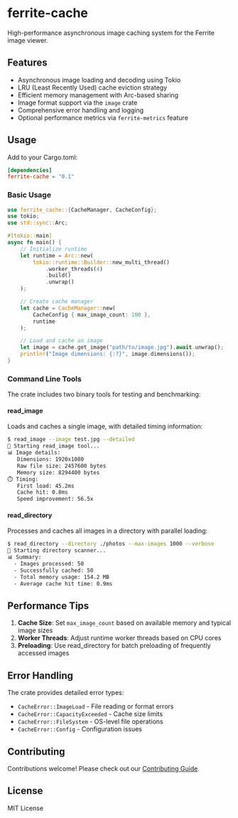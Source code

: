 # ferrite-cache

High-performance asynchronous image caching system for the Ferrite image viewer.

## Features

- Asynchronous image loading and decoding using Tokio
- LRU (Least Recently Used) cache eviction strategy
- Efficient memory management with Arc-based sharing
- Image format support via the `image` crate
- Comprehensive error handling and logging
- Optional performance metrics via `ferrite-metrics` feature

## Usage

Add to your Cargo.toml:
```toml
[dependencies]
ferrite-cache = "0.1"
```

### Basic Usage

```rust
use ferrite_cache::{CacheManager, CacheConfig};
use tokio;
use std::sync::Arc;

#[tokio::main]
async fn main() {
    // Initialize runtime
    let runtime = Arc::new(
        tokio::runtime::Builder::new_multi_thread()
            .worker_threads(4)
            .build()
            .unwrap()
    );

    // Create cache manager
    let cache = CacheManager::new(
        CacheConfig { max_image_count: 100 },
        runtime
    );

    // Load and cache an image
    let image = cache.get_image("path/to/image.jpg").await.unwrap();
    println!("Image dimensions: {:?}", image.dimensions());
}
```

### Command Line Tools

The crate includes two binary tools for testing and benchmarking:

#### read_image

Loads and caches a single image, with detailed timing information:

```bash
$ read_image --image test.jpg --detailed
🚀 Starting read_image tool...
📊 Image details:
   Dimensions: 1920x1080
   Raw file size: 2457600 bytes
   Memory size: 8294400 bytes
⏱️ Timing:
   First load: 45.2ms
   Cache hit: 0.8ms
   Speed improvement: 56.5x
```

#### read_directory

Processes and caches all images in a directory with parallel loading:

```bash
$ read_directory --directory ./photos --max-images 1000 --verbose
🚀 Starting directory scanner...
📊 Summary:
  - Images processed: 50
  - Successfully cached: 50
  - Total memory usage: 154.2 MB
  - Average cache hit time: 0.9ms
```

## Performance Tips

1. **Cache Size**: Set `max_image_count` based on available memory and typical image sizes
2. **Worker Threads**: Adjust runtime worker threads based on CPU cores
3. **Preloading**: Use read_directory for batch preloading of frequently accessed images

## Error Handling

The crate provides detailed error types:
- `CacheError::ImageLoad` - File reading or format errors
- `CacheError::CapacityExceeded` - Cache size limits
- `CacheError::FileSystem` - OS-level file operations
- `CacheError::Config` - Configuration issues

## Contributing

Contributions welcome! Please check out our [Contributing Guide](CONTRIBUTING.md).

## License

MIT License
